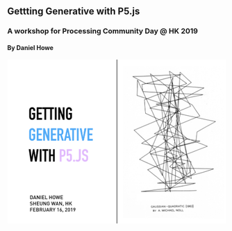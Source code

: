 ## Gettting Generative with P5.js
### A workshop for Processing Community Day @ HK 2019
#### By Daniel Howe

<img src="https://raw.githubusercontent.com/dhowe/GetGen/master/getgen.png" width="600"/>

